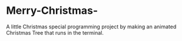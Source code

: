 # Merry-Christmas-
A little Christmas special programming project by making an animated Christmas Tree that runs in the terminal.
